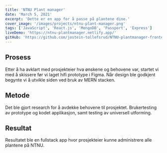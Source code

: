 ```yaml
---
title: 'NTNU Plant manager'
date: 'March 5, 2021'
excerpt: 'Dette er en app for å passe på plantene dine.'
cover_image: '/images/projects/ntnu-plant-manager.png'
tags: ['JavaScript', 'React.js', 'MongoDB', 'Passport', 'Express']
liveDemo: 'https://ntnu-plantmanager.netlify.app/'
gitHub: 'https://github.com/jostein-tollefsrud/NTNU-plantmanager-frontend'
---
```


## Prosess

Etter å ha avklart med prosjekteier hva ønskene og behovene var, startet vi med å skissere før vi laget hifi prototype i Figma. Når design ble godkjent begynte vi å utvikle siden ved bruk av MERN stacken.

## Metode

Det ble gjort research for å avdekke behovene til prosjektet. Brukertesting av prototype og kodet applikasjon, samt testing av universell utforming.

## Resultat

Resultatet ble en fullstack app hvor prosjekteier kunne administrere alle plantene på NTNU.

